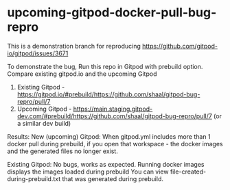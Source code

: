 # upcoming-gitpod-docker-pull-bug-repro
This is a demonstration branch for reproducing https://github.com/gitpod-io/gitpod/issues/3671

To demonstrate the bug, 
Run this repo in Gitpod with prebuild option. Compare existing gitpod.io and the upcoming Gitpod
1. Existing Gitpod - https://gitpod.io/#prebuild/https://github.com/shaal/gitpod-bug-repro/pull/7
1. Upcoming Gitpod - https://main.staging.gitpod-dev.com/#prebuild/https://github.com/shaal/gitpod-bug-repro/pull/7 (or a similar dev build)

Results:
New (upcoming) Gitpod:
When gitpod.yml includes more than 1 docker pull during prebuild, if you open that workspace - the docker images and the generated files no longer exist.

Existing Gitpod:
No bugs, works as expected.
Running docker images displays the images loaded during prebuild
You can view file-created-during-prebuild.txt that was generated during prebuild.
